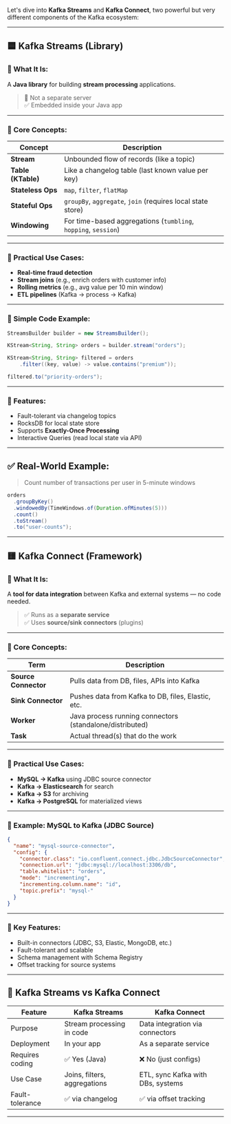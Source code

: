 Let's dive into **Kafka Streams** and **Kafka Connect**, two powerful but very different components of the Kafka ecosystem:

---

## 🟦 **Kafka Streams (Library)**

### 🔸 What It Is:
A **Java library** for building **stream processing** applications.

> 🚫 Not a separate server  
> ✅ Embedded inside your Java app

---

### 🔹 Core Concepts:

| Concept        | Description                                                                 |
|----------------|-----------------------------------------------------------------------------|
| **Stream**     | Unbounded flow of records (like a topic)                                    |
| **Table (KTable)** | Like a changelog table (last known value per key)                          |
| **Stateless Ops** | `map`, `filter`, `flatMap`                                                |
| **Stateful Ops**  | `groupBy`, `aggregate`, `join` (requires local state store)               |
| **Windowing**      | For time-based aggregations (`tumbling`, `hopping`, `session`)            |

---

### 🔹 Practical Use Cases:
- **Real-time fraud detection**
- **Stream joins** (e.g., enrich orders with customer info)
- **Rolling metrics** (e.g., avg value per 10 min window)
- **ETL pipelines** (Kafka → process → Kafka)

---

### 🔹 Simple Code Example:

```java
StreamsBuilder builder = new StreamsBuilder();

KStream<String, String> orders = builder.stream("orders");

KStream<String, String> filtered = orders
    .filter((key, value) -> value.contains("premium"));

filtered.to("priority-orders");
```

---

### 🔹 Features:
- Fault-tolerant via changelog topics
- RocksDB for local state store
- Supports **Exactly-Once Processing**
- Interactive Queries (read local state via API)

---

## ✅ Real-World Example:
> Count number of transactions per user in 5-minute windows

```java
orders
  .groupByKey()
  .windowedBy(TimeWindows.of(Duration.ofMinutes(5)))
  .count()
  .toStream()
  .to("user-counts");
```

---

## 🟨 **Kafka Connect (Framework)**

### 🔸 What It Is:
A **tool for data integration** between Kafka and external systems — no code needed.

> ✅ Runs as a **separate service**  
> ✅ Uses **source/sink connectors** (plugins)

---

### 🔹 Core Concepts:

| Term            | Description                                                  |
|------------------|--------------------------------------------------------------|
| **Source Connector** | Pulls data from DB, files, APIs into Kafka                    |
| **Sink Connector**   | Pushes data from Kafka to DB, files, Elastic, etc.          |
| **Worker**           | Java process running connectors (standalone/distributed)    |
| **Task**             | Actual thread(s) that do the work                            |

---

### 🔹 Practical Use Cases:
- **MySQL → Kafka** using JDBC source connector
- **Kafka → Elasticsearch** for search
- **Kafka → S3** for archiving
- **Kafka → PostgreSQL** for materialized views

---

### 🔹 Example: MySQL to Kafka (JDBC Source)

```json
{
  "name": "mysql-source-connector",
  "config": {
    "connector.class": "io.confluent.connect.jdbc.JdbcSourceConnector",
    "connection.url": "jdbc:mysql://localhost:3306/db",
    "table.whitelist": "orders",
    "mode": "incrementing",
    "incrementing.column.name": "id",
    "topic.prefix": "mysql-"
  }
}
```

---

### 🔹 Key Features:
- Built-in connectors (JDBC, S3, Elastic, MongoDB, etc.)
- Fault-tolerant and scalable
- Schema management with Schema Registry
- Offset tracking for source systems

---

## 🔁 Kafka Streams vs Kafka Connect

| Feature               | Kafka Streams                      | Kafka Connect                      |
|-----------------------|------------------------------------|------------------------------------|
| Purpose               | Stream processing in code          | Data integration via connectors    |
| Deployment            | In your app                        | As a separate service              |
| Requires coding       | ✅ Yes (Java)                      | ❌ No (just configs)               |
| Use Case              | Joins, filters, aggregations       | ETL, sync Kafka with DBs, systems  |
| Fault-tolerance       | ✅ via changelog                   | ✅ via offset tracking              |

---
